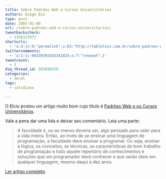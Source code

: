 ```yaml
---
title: Sobre Padrões Web e Cursos Universitários
authors: Diego Eis
type: post
date: 2007-01-09
url: /sobre-padroes-web-e-cursos-universitarios/
tweetbackscheck:
  - 1356127672
shorturls:
  - 'a:3:{s:9:"permalink";s:65:"http://tableless.com.br/sobre-padroes-web-e-cursos-universitarios";s:7:"tinyurl";s:26:"http://tinyurl.com/42eawuh";s:4:"isgd";s:19:"http://is.gd/8a6wha";}'
twittercomments:
  - 'a:1:{i:60339303435341824;s:7:"retweet";}'
tweetcount:
  - 1
dsq_thread_id: 503036539
categories:
  - Geral
tags:
  - cotidiano

---
```

O Elcio postou um artigo muito bom cujo título é <a rel="bookmark" title="link permanente para: Padrões Web e os Cursos Universitários" href="http://visie.com.br/blog/padroes-web-e-os-cursos-universitarios">Padrões Web e os Cursos Universitários</a>.

Vale a pena dar uma lida e deixar seu comentário. Leia uma parte:

> A faculdade é, ou ao menos deveria ser, algo pensado para valer para a vida inteira. Então, ao invés de se ensinar uma linguagem de programação, a faculdade deve ensinar a programar. Ou seja, ensinar a lógica, os conceitos, as técnicas, as características do bom trabalho de programação e todo aquele repertório de conhecimentos e soluções que um programador deve conhecer e que serão úteis em qualquer linguagem, mesmo daqui a dez anos.

[Ler artigo completo][1]

 [1]: http://visie.com.br/blog/padroes-web-e-os-cursos-universitarios